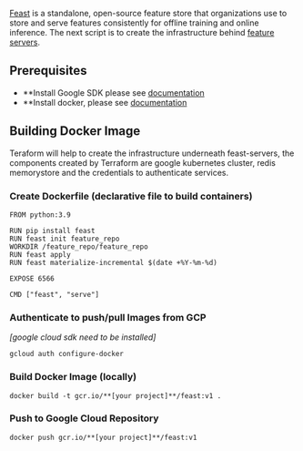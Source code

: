 [Feast](https://feast.dev/) is a standalone, open-source feature store that organizations use to store and serve features consistently for offline training and online inference.
The next script is to create the infrastructure behind [feature servers](https://docs.feast.dev/reference/feature-servers).

## Prerequisites

* **Install Google SDK please see [documentation](https://cloud.google.com/sdk/docs/install)
* **Install docker, please see [documentation](https://docs.docker.com/engine/install/ubuntu/)

## Building Docker Image

Teraform will help to create the infrastructure underneath feast-servers, the components created by Terraform are google kubernetes cluster, redis memorystore and the credentials to authenticate services.

### Create Dockerfile (declarative file to build containers)
```commandline
FROM python:3.9

RUN pip install feast
RUN feast init feature_repo
WORKDIR /feature_repo/feature_repo
RUN feast apply
RUN feast materialize-incremental $(date +%Y-%m-%d)

EXPOSE 6566

CMD ["feast", "serve"]
```

### Authenticate to push/pull Images from GCP

*[google cloud sdk need to be installed]*

```commandline
gcloud auth configure-docker
```

### Build Docker Image (locally)
```commandline
docker build -t gcr.io/**[your project]**/feast:v1 .
```

### Push to Google Cloud Repository
```commandline
docker push gcr.io/**[your project]**/feast:v1
```